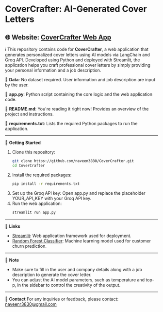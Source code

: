 # CoverCrafter: AI-Generated Cover Letters
🌐 **Website**: [CoverCrafter Web App](https://covercrafter.streamlit.app/)
---
ℹ️ This repository contains code for **CoverCrafter**, a web application that generates personalized cover letters using AI models via LangChain and Groq API. Developed using Python and deployed with Streamlit, the application helps you craft professional cover letters by simply providing your personal information and a job description.

📁 **Data**: No dataset required. User information and job description are input by the user.

📄 **app.py**: Python script containing the core logic and the web application code.

📄 **README.md**: You're reading it right now! Provides an overview of the project and instructions.

📄 **requirements.txt**: Lists the required Python packages to run the application.

---

🚀 **Getting Started**
1. Clone this repository: 
   ```bash
   git clone https://github.com/naveen3830/CoverCrafter.git
   cd CoverCrafter
2. Install the required packages:
    ```bash
   pip install -r requirements.txt
3. Set up the Groq API key:
   Open app.py and replace the placeholder YOUR_API_KEY with your Groq API key.
4. Run the web application:
    ```bash
    streamlit run app.py
    
---
🔗 **Links**
- [Streamlit](https://streamlit.io/): Web application framework used for deployment.
- [Random Forest Classifier](https://scikit-learn.org/stable/modules/generated/sklearn.ensemble.RandomForestClassifier.html): Machine learning model used for customer churn prediction.
---
📝 **Note**
- Make sure to fill in the user and company details along with a job description to generate the cover letter.
- You can adjust the AI model parameters, such as temperature and top-p, in the sidebar to control the creativity of the output.
---
📧 **Contact**
For any inquiries or feedback, please contact: [naveenr3830@gmail.com](mailto:naveenr3830@gmail.com)


   

